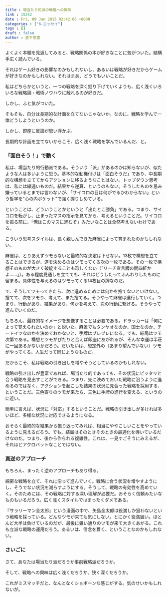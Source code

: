 ```yaml
---
title : 場当たり的派の戦略への興味
link : 15242
date : Fri, 09 Jan 2015 02:42:06 +0000
categories : ["6-エッセイ"]
tags : []
draft : false
author : 倉下忠憲
---
```


よくよく本棚を見返してみると、戦略関係の本が好きなことに気がついた。結構手広く読んでいる。

それはゲーム好きの影響なのかもしれないし、あるいは戦略が好きだからゲームが好きなのかもしれない。それはまあ、どうでもいいことだ。

私はどちらかというと、一つの戦略を深く掘り下げていくよりも、広く浅くいろいろな戦略論・戦術ノウハウに触れるのが好きだ。

しかし、ふと気がついた。

そもそも、自分は長期的な計画を立てないじゃないか。なのに、戦略を学んで一体どうしようというのか。

しかし、即座に反論が思い浮かぶ。

長期的な計画を立てないからこそ、広く浅く戦略を学んでいるんだ、と。

<H3>「面白そう！」で動く</H3>

私は、場当たり的行動派である。そういう「派」があるのかは知らないが、似たような人は多いように思う。基本的な動機付けは「面白そうだ」であり、中長期的な構想を立ててからアクションに移るようなことはない。トップダウン思考は、私には縁遠いものだ。結果から逆算、というのもない。そうしたものを忌み嫌っているとまでは言わないが、「サイコロの目は何がでるかわからない」という哲学を"心の内ポケット"で強く握りしめている。

ということは、どういうことかというと「出たとこ勝負」である。つまり、サイコロを転がし、止まったマスの指示を見てから、考えるということだ。サイコロを振る前に、「俺はこのマスに進むぞ」みたいなことは全然考えないわけである。

こういう思考スタイルは、長く親しんできた麻雀によって育まれたのかもしれない。

麻雀は、とりあえずツモらないと最終的な決定は下せない。13枚で構想を立てることはできるが、道を決めるのはツモってくる次の一枚である。その一枚で構想そのものが大きく破綻することも珍しくない（「リーチ宣言牌の間四軒かよ……」）。ある程度見通しを立てても、それはどうしたってふんわりしたものに留まる。具体性を与えるのはツモってくる14枚目の牌なのだ。

で、そうしてツモってきたら、次に進めるためには何かを捨てないといけない。捨てて、次をツモり、考えて、また捨てる。そうやって麻雀は進行していく。つまり、行動があり、結果があり、何かを考えて、次の行動に繋げる。そうやって進んでいくのだ。

もちろん、最終的なイメージを想像することは必要である。ドラッカーは「何によって覚えられたいのか」と説いた。麻雀でもタンヤオなのか、国士なのか、チートイツなのかを決めておかないと、手牌はブレブレになる。でも、結局はツモ次第である。構想とツモがぴたりと合えば即座にあがれるが、そんな幸運は半荘に一回あるかないかだろう。だいたいは、想定外の（あまり望んでいない）ツモがやってくる。人生だって同じようなものだ。

だからこそ、私は戦略の引き出しを増やそうとしているのかもしれない。

戦略の引き出しが豊富であれば、場当たり的であっても、その状況にピッタリと合う戦略を見出すことができる。つまり、先に決めておいた戦略に沿うように進めるのではなく、アクションを起こした結果の状況に見合った戦略を採用する、ということだ。三色寄りのツモが来たら、三色に手牌の進行を変える、というのに近い。

簡単に言えば、状況に「対応」するということだ。戦略の引き出しが多ければ多いほど、多様な状況に対応できるようになる。

おそらく最終的な結果から振り返ってみれば、相当にややこしいことをやっているように見えるだろう。でも、結局はそのときそのときの最適化を導いているだけなのだ。つまり、後から作られる複雑性。これは、一見すごそうにみえるが、それほどアクロバットなことではない。

<H3>真逆のアプローチ</H3>

もちろん、まったく逆のアプローチもあり得る。

綿密な戦略を立て、それに沿って進んでいく。戦略に合う状況を増やすようにし、そうでない状況を減らすようにする。そうして、戦略の有効性を高めていく。そのためには、その戦略に対する深い理解が必要だ。おそらく信頼みたいなものもいるだろう。広く浅くスタイルではまったくダメである。

『サラリーマン金太郎』という漫画の中で、矢島金太郎は役満しか狙わないという戦略を採っている。どんなツモが来ても気にしない。とにかく役満狙い。ほとんど大半は負けているのだが、最後に狙い通りのツモが来て大きくあがる。これも立派な戦略の運用だろう。あるいは、信念を貫く、ということなのかもしれない。

<H3>さいごに</H3>

さて、あなたは場当たり派だろうか事前戦略派だろうか。

そして、戦略への興味は広く浅くだろうか、狭く深くだろうか。

これがミスマッチだと、なんとなくショボーンな感じがする。気のせいかもしれないが。
